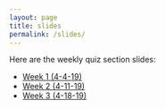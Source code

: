 ```yaml
---
layout: page
title: slides
permalink: /slides/
---
```


Here are the weekly quiz section slides:

* [Week 1 (4-4-19)](slides/week1_4-4-2019/week1_toc.md)  
* [Week 2 (4-11-19)](slides/week2_4-11-2019/week2_toc.md)  
* [Week 3 (4-18-19)](slides/week3_4-18-2019/week3_toc.md)  
